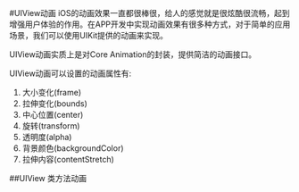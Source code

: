 #UIView动画
iOS的动画效果一直都很棒很，给人的感觉就是很炫酷很流畅，起到增强用户体验的作用。在APP开发中实现动画效果有很多种方式，对于简单的应用场景，我们可以使用UIKit提供的动画来实现。

UIView动画实质上是对Core Animation的封装，提供简洁的动画接口。

UIView动画可以设置的动画属性有:
1. 大小变化(frame)
2. 拉伸变化(bounds)
3. 中心位置(center)
4. 旋转(transform)
5. 透明度(alpha)
6. 背景颜色(backgroundColor)
7. 拉伸内容(contentStretch)

##UIView 类方法动画
